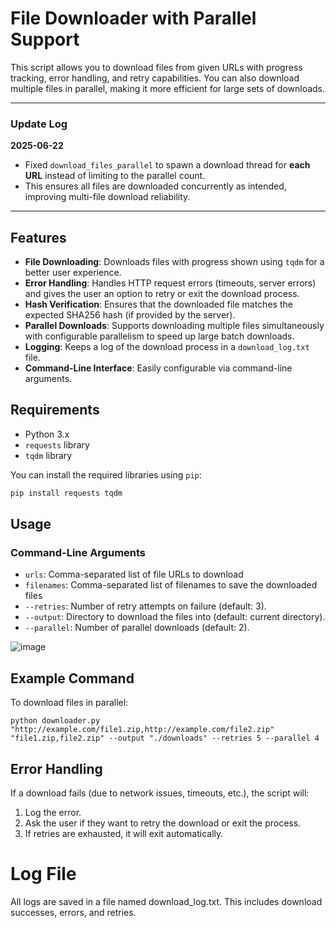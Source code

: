 # File Downloader with Parallel Support

This script allows you to download files from given URLs with progress tracking, error handling, and retry capabilities. You can also download multiple files in parallel, making it more efficient for large sets of downloads.

---

### Update Log

**2025-06-22**

* Fixed `download_files_parallel` to spawn a download thread for **each URL** instead of limiting to the parallel count.
* This ensures all files are downloaded concurrently as intended, improving multi-file download reliability.

---


## Features

- **File Downloading**: Downloads files with progress shown using `tqdm` for a better user experience.
- **Error Handling**: Handles HTTP request errors (timeouts, server errors) and gives the user an option to retry or exit the download process.
- **Hash Verification**: Ensures that the downloaded file matches the expected SHA256 hash (if provided by the server).
- **Parallel Downloads**: Supports downloading multiple files simultaneously with configurable parallelism to speed up large batch downloads.
- **Logging**: Keeps a log of the download process in a `download_log.txt` file.
- **Command-Line Interface**: Easily configurable via command-line arguments.

## Requirements

- Python 3.x
- `requests` library
- `tqdm` library

You can install the required libraries using `pip`:

```bash
pip install requests tqdm
```

## Usage

### Command-Line Arguments

- `urls`: Comma-separated list of file URLs to download
- `filenames`: Comma-separated list of filenames to save the downloaded files
- `--retries`: Number of retry attempts on failure (default: 3).
- `--output`: Directory to download the files into (default: current directory).
- `--parallel`: Number of parallel downloads (default: 2).

![image](https://github.com/user-attachments/assets/e4676eef-ea78-4f59-abc6-093d166b3670)


## Example Command
To download files in parallel:
```
python downloader.py "http://example.com/file1.zip,http://example.com/file2.zip" "file1.zip,file2.zip" --output "./downloads" --retries 5 --parallel 4
```

## Error Handling
If a download fails (due to network issues, timeouts, etc.), the script will:

1. Log the error.
2. Ask the user if they want to retry the download or exit the process.
3. If retries are exhausted, it will exit automatically.

# Log File
All logs are saved in a file named download_log.txt. This includes download successes, errors, and retries.

